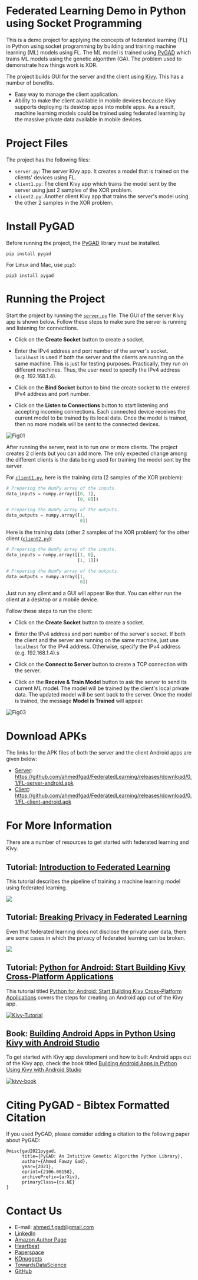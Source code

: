 # Federated Learning Demo in Python using Socket Programming

This is a demo project for applying the concepts of federated learning (FL) in Python using socket programming by building and training machine learning (ML) models using FL. The ML model is trained using [PyGAD](https://pygad.readthedocs.io) which trains ML models using the genetic algorithm (GA). The problem used to demonstrate how things work is XOR.

The project builds GUI for the server and the client using [Kivy](https://kivy.org). This has a number of benefits.

- Easy way to manage the client application.
- Ability to make the client available in mobile devices because Kivy supports deploying its desktop apps into mobile apps. As a result, machine learning models could be trained using federated learning by the massive private data available in mobile devices. 

# Project Files

The project has the following files:

- `server.py`: The server Kivy app. It creates a model that is trained on the clients' devices using FL.
- `client1.py`: The client Kivy app which trains the model sent by the server using just 2 samples of the XOR problem.
- `client2.py`: Another client Kivy app that trains the server's model using the other 2 samples in the XOR problem.

# Install PyGAD

Before running the project, the [PyGAD](https://pygad.readthedocs.io/) library must be installed.

```
pip install pygad
```

For Linux and Mac, use `pip3`:

```
pip3 install pygad
```

# Running the Project

Start the project by running the [`server.py`](https://github.com/ahmedfgad/FederatedLearning/blob/master/server.py) file. The GUI of the server Kivy app is shown below. Follow these steps to make sure the server is running and listening for connections.

* Click on the **Create Socket** button to create a socket. 

* Enter the IPv4 address and port number of the server's socket. `localhost` is used if both the server and the clients are running on the same machine. This is just for testing purposes. Practically, they run on different machines. Thus, the user need to specify the IPv4 address (e.g. 192.168.1.4).
* Click on the **Bind Socket** button to bind the create socket to the entered IPv4 address and port number.
* Click on the **Listen to Connections** button to start listening and accepting incoming connections. Each connected device receives the current model to be trained by its local data. Once the model is trained, then no more models will be sent to the connected devices.

![Fig01](https://user-images.githubusercontent.com/16560492/86205885-5af32380-bb6b-11ea-9ca6-149c0170e82b.png)

After running the server, next is to run one or more clients. The project creates 2 clients but you can add more. The only expected change among the different clients is the data being used for training the model sent by the server.

For [`client1.py`](https://github.com/ahmedfgad/FederatedLearning/blob/master/client1.py), here is the training data (2 samples of the XOR problem):

```python
# Preparing the NumPy array of the inputs.
data_inputs = numpy.array([[0, 1],
                           [0, 0]])

# Preparing the NumPy array of the outputs.
data_outputs = numpy.array([1, 
                            0])
```

Here is the training data (other 2 samples of the XOR problem) for the other client ([`client2.py`](https://github.com/ahmedfgad/FederatedLearning/blob/master/client2.py)):

```python
# Preparing the NumPy array of the inputs.
data_inputs = numpy.array([[1, 0],
                           [1, 1]])

# Preparing the NumPy array of the outputs.
data_outputs = numpy.array([1, 
                            0])
```

Just run any client and a GUI will appear like that. You can either run the client at a desktop or a mobile device.

Follow these steps to run the client:

* Click on the **Create Socket** button to create a socket. 

* Enter the IPv4 address and port number of the server's socket. If both the client and the server are running on the same machine, just use `localhost` for the IPv4 address. Otherwise, specify the IPv4 address (e.g. 192.168.1.4).s
* Click on the **Connect to Server** button to create a TCP connection with the server.
* Click on the **Receive & Train Model** button to ask the server to send its current ML model. The model will be trained by the client's local private data. The updated model will be sent back to the server. Once the model is trained, the message **Model is Trained** will appear.

![Fig03](https://user-images.githubusercontent.com/16560492/86206222-292e8c80-bb6c-11ea-9311-1ef4bb467188.jpg)

# Download APKs

The links for the APK files of both the server and the client Android apps are given below:

- [Server](https://github.com/ahmedfgad/FederatedLearning/releases/download/0.1/FL-server-android.apk): https://github.com/ahmedfgad/FederatedLearning/releases/download/0.1/FL-server-android.apk
- [Client](https://github.com/ahmedfgad/FederatedLearning/releases/download/0.1/FL-client-android.apk): https://github.com/ahmedfgad/FederatedLearning/releases/download/0.1/FL-client-android.apk

# For More Information

There are a number of resources to get started with federated learning and Kivy.

## Tutorial: [Introduction to Federated Learning](https://heartbeat.fritz.ai/introduction-to-federated-learning-40eb122754a2)

This tutorial describes the pipeline of training a machine learning model using federated learning.

[![](https://miro.medium.com/max/3240/1*6gRmlrDPp5J42HR3QWLYew.jpeg)](https://heartbeat.fritz.ai/introduction-to-federated-learning-40eb122754a2)

## Tutorial: [Breaking Privacy in Federated Learning](https://heartbeat.fritz.ai/breaking-privacy-in-federated-learning-77fa08ccac9a)

Even that federated learning does not disclose the private user data, there are some cases in which the privacy of federated learning can be broken.

[![](https://miro.medium.com/max/3240/1*nZQg-E4a1wOvIH2AmkUUsQ.jpeg)](https://heartbeat.fritz.ai/breaking-privacy-in-federated-learning-77fa08ccac9a)

## Tutorial: [Python for Android: Start Building Kivy Cross-Platform Applications](https://www.linkedin.com/pulse/python-android-start-building-kivy-cross-platform-applications-gad)

This tutorial titled [Python for Android: Start Building Kivy Cross-Platform Applications](https://www.linkedin.com/pulse/python-android-start-building-kivy-cross-platform-applications-gad) covers the steps for creating an Android app out of the Kivy app.

[![Kivy-Tutorial](https://user-images.githubusercontent.com/16560492/86205332-dfdd3d80-bb69-11ea-91fb-cb0143cb1e5e.png)](https://www.linkedin.com/pulse/python-android-start-building-kivy-cross-platform-applications-gad)

## Book: [Building Android Apps in Python Using Kivy with Android Studio](https://www.amazon.com/Building-Android-Python-Using-Studio/dp/1484250303)

To get started with Kivy app development and how to built Android apps out of the Kivy app, check the book titled [Building Android Apps in Python Using Kivy with Android Studio](https://www.amazon.com/Building-Android-Python-Using-Studio/dp/1484250303)

[![kivy-book](https://user-images.githubusercontent.com/16560492/86205093-575e9d00-bb69-11ea-82f7-23fef487ce3c.jpg)](https://www.amazon.com/Building-Android-Python-Using-Studio/dp/1484250303)

# Citing PyGAD - Bibtex Formatted Citation

If you used PyGAD, please consider adding a citation to the following paper about PyGAD:

```
@misc{gad2021pygad,
      title={PyGAD: An Intuitive Genetic Algorithm Python Library}, 
      author={Ahmed Fawzy Gad},
      year={2021},
      eprint={2106.06158},
      archivePrefix={arXiv},
      primaryClass={cs.NE}
}
```

# Contact Us

- E-mail: [ahmed.f.gad@gmail.com](mailto:ahmed.f.gad@gmail.com)
- [LinkedIn](https://www.linkedin.com/in/ahmedfgad)
- [Amazon Author Page](https://amazon.com/author/ahmedgad)
- [Heartbeat](https://heartbeat.fritz.ai/@ahmedfgad)
- [Paperspace](https://blog.paperspace.com/author/ahmed)
- [KDnuggets](https://kdnuggets.com/author/ahmed-gad)
- [TowardsDataScience](https://towardsdatascience.com/@ahmedfgad)
- [GitHub](https://github.com/ahmedfgad)
